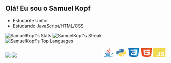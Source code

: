 ## Olá! Eu sou o Samuel Kopf

- Estudante Unifor
- Estudando JavaScript/HTML/CSS

![SamuelKopf's Stats](https://github-readme-stats.vercel.app/api?username=SamuelKopf&theme=radical&show_icons=true&hide_border=true&count_private=true)
![SamuelKopf's Streak](https://github-readme-streak-stats.herokuapp.com/?user=SamuelKopf&theme=radical&hide_border=true)
![SamuelKopf's Top Languages](https://github-readme-stats.vercel.app/api/top-langs/?username=SamuelKopf&theme=radical&show_icons=true&hide_border=true&layout=compact) <div>
  <img align="right" alt="Samuel-Js" height="30" width="40" src="https://raw.githubusercontent.com/devicons/devicon/master/icons/javascript/javascript-plain.svg">
  <img align="right" alt="Samuel-HTML" height="30" width="40" src="https://raw.githubusercontent.com/devicons/devicon/master/icons/html5/html5-original.svg">
  <img align="right" alt="Samuel-CSS" height="30" width="40" src="https://raw.githubusercontent.com/devicons/devicon/master/icons/css3/css3-original.svg">
  <img align="right" alt="Samuel-Python" height="30" width="40" src="https://raw.githubusercontent.com/devicons/devicon/master/icons/python/python-original.svg">
  <img align="right" alt="Samuel-Java" height="30" width="40" src="https://raw.githubusercontent.com/devicons/devicon/master/icons/java/java-original.svg">
</div>

  ##
 
<div> 
  <a href = "mailto:samuelkopf@outlook.com"><img src="https://img.shields.io/badge/-Outlook-%23333?style=for-the-badge&logo=gmail&logoColor=white" target="_blank"></a>
  <a href="https://www.linkedin.com/in/rafaella-ballerini-45875016a" target="_blank"><img src="https://img.shields.io/badge/-LinkedIn-%230077B5?style=for-the-badge&logo=linkedin&logoColor=white" target="_blank"></a> 
  
</div>

<div style="display: inline_block"><br> 
